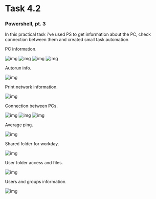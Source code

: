 # Task 4.2
### Powershell, pt. 3

In this practical task i've used PS to get information about the PC, check connection between them and created small task automation.

PC information.

![img](https://github.com/trytodev/Kharkiv_DevOps_ext_2019Q4/blob/master/m4/task4.3/img//info_1.png)
![img](https://github.com/trytodev/Kharkiv_DevOps_ext_2019Q4/blob/master/m4/task4.3/img//info_2.png)
![img](https://github.com/trytodev/Kharkiv_DevOps_ext_2019Q4/blob/master/m4/task4.3/img//info_3.png)
![img](https://github.com/trytodev/Kharkiv_DevOps_ext_2019Q4/blob/master/m4/task4.3/img//info_4.png)

Autorun info.

![img](https://github.com/trytodev/Kharkiv_DevOps_ext_2019Q4/blob/master/m4/task4.3/img//autorun.png)

Print network information.

![img](https://github.com/trytodev/Kharkiv_DevOps_ext_2019Q4/blob/master/m4/task4.3/img//print.png)

Connection between PCs.

![img](https://github.com/trytodev/Kharkiv_DevOps_ext_2019Q4/blob/master/m4/task4.3/img//single_connection.png)
![img](https://github.com/trytodev/Kharkiv_DevOps_ext_2019Q4/blob/master/m4/task4.3/img//few_connections.png)
![img](https://github.com/trytodev/Kharkiv_DevOps_ext_2019Q4/blob/master/m4/task4.3/img//all_connections.png)

Average ping.

![img](https://github.com/trytodev/Kharkiv_DevOps_ext_2019Q4/blob/master/m4/task4.3/img//average.png)

Shared folder for workday.

![img](https://github.com/trytodev/Kharkiv_DevOps_ext_2019Q4/blob/master/m4/task4.3/img//shared_folder.png)

User folder access and files.

![img](https://github.com/trytodev/Kharkiv_DevOps_ext_2019Q4/blob/master/m4/task4.3/img//folder_files.png)

Users and groups information.

![img](https://github.com/trytodev/Kharkiv_DevOps_ext_2019Q4/blob/master/m4/task4.3/img//servers.png)